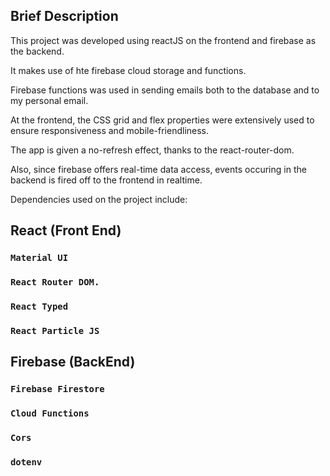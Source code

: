 ## Brief Description

This project was developed using reactJS on the frontend and firebase as the backend.

It makes use of hte firebase cloud storage and functions.

Firebase functions was used in sending emails both to the database and to my personal email.

At the frontend, the CSS grid and flex properties were extensively used to ensure responsiveness and mobile-friendliness.

The app is given a no-refresh effect, thanks to the react-router-dom. 

Also, since firebase offers real-time data access, events occuring in the backend is fired off to the frontend in realtime.


Dependencies used on the project include:

## React (Front End)

### `Material UI`
### `React Router DOM.`
### `React Typed`
### `React Particle JS`

## Firebase (BackEnd)

### `Firebase Firestore`
### `Cloud Functions`
### `Cors`
### `dotenv`

